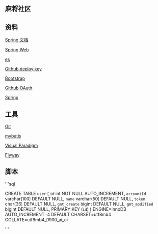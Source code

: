 ## 麻将社区

## 资料
[Spring 文档](https://spring.io/guides)

[Spring Web](https://spring.io/guides/gs/serving-web-content/)

[es](http://elasticsearch.cn/explore)

[Github deploy key](https://docs.github.com/en/developers/apps/identifying-and-authorizing-users-for-github-apps)

[Bootstrap](https://v3.bootcss.com/getting-started/)

[Github OAuth](https://developer.github.com/apps/building-github-apps/creating-a-github-app/)

[Spring](https://docs.spring.io/spring-boot/docs/2.2.0.RC1/reference/htmlsingle/#boot-documentation)
## 工具
[Git](https://git-scm.com/download)

[mybatis](http://mybatis.org/spring-boot-starter/mybatis-spring-boot-autoconfigure/index.html)

[Visual Paradigm](http://www.visual-paradigm.com)

[Flyway](https://flywaydb.org/getstarted/)

## 脚本
'''sql

CREATE TABLE `user` (
  `id` int NOT NULL AUTO_INCREMENT,
  `accountId` varchar(100) DEFAULT NULL,
  `name` varchar(50) DEFAULT NULL,
  `token` char(36) DEFAULT NULL,
  `gmt_create` bigint DEFAULT NULL,
  `gmt_modified` bigint DEFAULT NULL,
  PRIMARY KEY (`id`)
) ENGINE=InnoDB AUTO_INCREMENT=4 DEFAULT CHARSET=utf8mb4 COLLATE=utf8mb4_0900_ai_ci


'''
